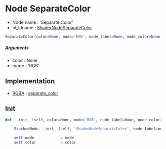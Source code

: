 # Node SeparateColor

- Node name : 'Separate Color'
- bl_idname : [ShaderNodeSeparateColor](https://docs.blender.org/api/current/bpy.types.ShaderNodeSeparateColor.html)


``` python
SeparateColor(color=None, mode='RGB', node_label=None, node_color=None)
```
##### Arguments

- color : None
- mode : 'RGB'

## Implementation

- [RGBA](/docs/Shader/socket_RGBA.md) : [separate_color](/docs/Shader/socket_RGBA.md#separate_color)

## Init

``` python
def __init__(self, color=None, mode='RGB', node_label=None, node_color=None):

    StackedNode.__init__(self, 'ShaderNodeSeparateColor', node_label=node_label, node_color=node_color)

    self.mode            = mode
    self.color           = color
```
